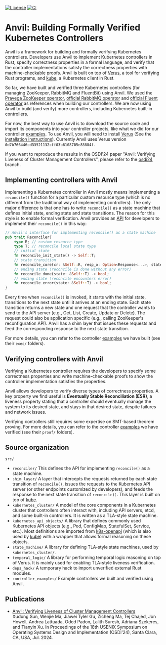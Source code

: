 [![License](https://img.shields.io/badge/License-MIT-green.svg)](https://github.com/vmware-research/verifiable-controllers/blob/main/LICENSE)
[![CI](https://github.com/vmware-research/verifiable-controllers/actions/workflows/ci.yml/badge.svg)](https://github.com/vmware-research/verifiable-controllers/actions/workflows/ci.yml)

# Anvil: Building Formally Verified Kubernetes Controllers

Anvil is a framework for building and formally verifying Kubernetes controllers. Developers use Anvil to implement Kubernetes controllers in Rust, specify correctness properties in a formal language, and verify that the controller implementations satisfy the correctness properties with machine-checkable proofs. Anvil is built on top of [Verus](https://github.com/verus-lang/verus), a tool for verifying Rust programs, and [kube](https://github.com/kube-rs/kube), a Kubernetes client in Rust.

So far, we have built and verified three Kubernetes controllers (for managing ZooKeeper, RabbitMQ and FluentBit) using Anvil. We used the [Pravega ZooKeeper operator](https://github.com/pravega/zookeeper-operator), [official RabbitMQ operator](https://github.com/rabbitmq/cluster-operator) and [official Fluent operator](https://github.com/fluent/fluent-operator) as references when building our controllers. We are now using Anvil to build (and verify) more controllers, including Kubernetes built-in controllers.

For now, the best way to use Anvil is to download the source code and import its components into your controller projects, like what we did for our controller [examples](src/controller_examples/). To use Anvil, you will need to install [Verus](https://github.com/verus-lang/verus) (See the [installation instructions](https://github.com/verus-lang/verus/blob/main/INSTALL.md)). Currently Anvil uses Verus version `0d7b766446cd33521132cff03b6108705e83884f`.

If you want to reproduce the results in the OSDI'24 paper "Anvil: Verifying Liveness of Cluster Management Controllers", please refer to the [osdi24](https://github.com/vmware-research/verifiable-controllers/tree/osdi24) branch.

## Implementing controllers with Anvil

Implementing a Kubernetes controller in Anvil mostly means implementing a `reconcile()` function for a particular custom resource type (which is no different from the traditional way of implementing controllers). The only major difference is that one has to write `reconcile()` as a state machine that defines initial state, ending state and state transitions. The reason for this style is to enable formal verification. Anvil provides an [API](src/reconciler/exec/reconciler.rs) for developers to implement their `reconcile()` in this way:
```rust
// Anvil's interface for implementing reconcile() as a state machine
pub trait Reconciler{
    type R; // custom resource type
    type T; // reconcile local state type
    // initial state
    fn reconcile_init_state() -> Self::T;
    // state transition
    fn reconcile_core(cr: &Self::R, resp_o: Option<Response<...>, state: Self::T) -> (Self::T, Option<Request<...>>);
    // ending state (reconcile is done without any error)
    fn reconcile_done(state: &Self::T) -> bool;
    // ending state (reconcile encounters error)
    fn reconcile_error(state: &Self::T) -> bool;
}
```
Every time when `reconcile()` is invoked, it starts with the initial state, transitions to the next state until it arrives at an ending state. Each state transition returns a new state and one request that the controller wants to send to the API server (e.g., Get, List, Create, Update or Delete). The request could also be application specific (e.g., calling ZooKeeper's reconfiguration API). Anvil has a shim layer that issues these requests and feed the corresponding response to the next state transition.

For more details, you can refer to the controller [examples](src/controller_examples/) we have built (see their `exec/` folders).

## Verifying controllers with Anvil

Verifying a Kubernetes controller requires the developers to specify some correctness properties and write machine-checkable proofs to show the controller implementation satisfies the properties.

Anvil allows developers to verify diverse types of correctness properties. A key property we find useful is **Eventually Stable Reconciliation (ESR)**, a liveness property stating that a controller should eventually manage the system to its desired state, and stays in that desired state, despite failures and network issues.

Verifying controllers still requires some expertise on SMT-based theorem proving. For more details, you can refer to the controller [examples](src/controller_examples/) we have verified (see their `proof/` folders).


## Source organization

`src/`

- `reconciler/` This defines the API for implementing `reconcile()` as a state machine.
- `shim_layer/` A layer that intercepts the requests returned by each state transition of `reconcile()`, issues the requests to the Kubernetes API server (or other endpoints customized by developers), and feeds the response to the next state transition of `reconcile()`. This layer is built on top of [kube](https://github.com/kube-rs/kube).
- `kubernetes_cluster/` A model of the core components in a Kubernetes cluster that controllers often interact with, including API servers, etcd, and some built-in controllers. It is written as a TLA-style state machine.
- `kubernetes_api_objects/` A library that defines commonly used Kubernetes API objects (e.g., Pod, ConfigMap, StatefulSet, Service, etc.). Most definitions are imported from [k8s-openapi](https://github.com/Arnavion/k8s-openapi) (which is also used by [kube](https://github.com/kube-rs/kube)) with a wrapper that allows formal reasoning on these objects.
- `state_machine/` A library for defining TLA-style state machines, used by `kubernetes_cluster/`.
- `temporal_logic/` A library for performing temporal logic reasoning on top of Verus. It is mainly used for enabling TLA-style liveness verification.
- `deps_hack/` A temporary hack to import unverified external Rust modules.
- `controller_examples/` Example controllers we built and verified using Anvil.

## Publications

- [Anvil: Verifying Liveness of Cluster Management Controllers](https://www.usenix.org/conference/osdi24/presentation/sun-xudong) <br>
Xudong Sun, Wenjie Ma, Jiawei Tyler Gu, Zicheng Ma, Tej Chajed, Jon Howell, Andrea Lattuada, Oded Padon, Lalith Suresh, Adriana Szekeres, and Tianyin Xu. In Proceedings of the 18th USENIX Symposium on Operating Systems Design and Implementation (OSDI'24), Santa Clara, CA, USA, Jul. 2024.

